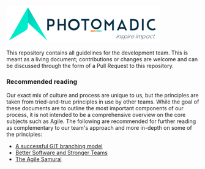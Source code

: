 <img src="images/logo.png" style="width:400px" />

This repository contains all guidelines for the development team. This is meant
as a living document; contributions or changes are welcome and can be discussed
through the form of a Pull Request to this repository.

### Recommended reading

Our exact mix of culture and process are unique to us, but the principles are
taken from tried-and-true principles in use by other teams. While the goal of
these documents are to outline the most important components of our process, it
is not intended to be a comprehensive overview on the core subjects such as
Agile. The following are recommended for further reading as complementary to our
team's approach and more in-depth on some of the principles:

* [A successful GIT branching model](http://nvie.com/posts/a-successful-git-branching-model/)
* [Better Software and Stronger Teams](https://www.zenhub.com/github-project-management.pdf)
* [The Agile Samurai](https://www.amazon.com/Agile-Samurai-Masters-Deliver-Software/dp/1934356581)
